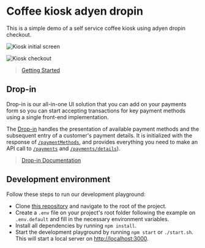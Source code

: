 # Coffee kiosk adyen dropin

This is a simple demo of a self service coffee kiosk using adyen dropin checkout.

![Kiosk initial screen](screenshot1.png)

![Kiosk checkout](screenshot2.png)

> [Getting Started](https://docs.adyen.com/checkout/)

## Drop-in

Drop-in is our all-in-one UI solution that you can add on your payments form so you can start accepting transactions for key payment methods using a single front-end implementation.

The [Drop-in](https://docs.adyen.com/checkout/drop-in-web/) handles the presentation of available payment methods and the subsequent entry of a customer's payment details. It is initialized with the response of [`/paymentMethods`](https://docs.adyen.com/api-explorer/#/CheckoutService/v67/post/paymentMethods), and provides everything you need to make an API call to [`/payments`](https://docs.adyen.com/api-explorer/#/CheckoutService/v66/post/payments) and [`/payments/details`](https://docs.adyen.com/api-explorer/#/CheckoutService/v66/post/payments/details)).

> [Drop-in Documentation](https://docs.adyen.com/checkout/drop-in-web/)


## Development environment

Follow these steps to run our development playground:

* Clone [this repository](https://github.com/epereztg/self-checkout-kiosk) and navigate to the root of the project.
* Create a `.env` file on your project's root folder following the example on `.env.default` and fill in the necessary environment variables.
* Install all dependencies by running `npm install`.
* Start the development playground by running `npm start` or `./start.sh`. This will start a local server on [http://localhost:3000](http://localhost:3000).
